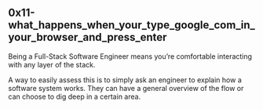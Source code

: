 ## 0x11-what_happens_when_your_type_google_com_in_your_browser_and_press_enter

Being a Full-Stack Software Engineer means you’re comfortable interacting with any layer of the stack.

A way to easily assess this is to simply ask an engineer to explain how a software system works. They can have a general overview of the flow or can choose to dig deep in a certain area.